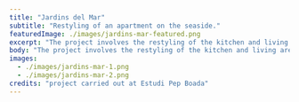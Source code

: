 ```yaml
---
title: "Jardins del Mar"
subtitle: "Restyling of an apartment on the seaside."
featuredImage: ./images/jardins-mar-featured.png
excerpt: "The project involves the restyling of the kitchen and living area of an apartment. The original narrow space of the kitchen gains a new dimension thanks to the opening of the existing wall limiting with the living room. However, a part of the wall is maintained to leave a visual separation between the two spaces."
body: "The project involves the restyling of the kitchen and living area of an apartment. The original narrow space of the kitchen gains a new dimension thanks to the opening of the existing wall limiting with the living room. However, a part of the wall is maintained to leave a visual separation between the two spaces."
images:
  - ./images/jardins-mar-1.png
  - ./images/jardins-mar-2.png
credits: "project carried out at Estudi Pep Boada"
---
```

